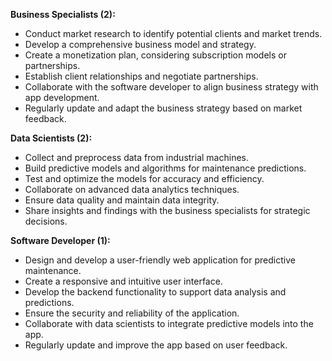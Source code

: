 **Business Specialists (2):**
- Conduct market research to identify potential clients and market trends.
- Develop a comprehensive business model and strategy.
- Create a monetization plan, considering subscription models or partnerships.
- Establish client relationships and negotiate partnerships.
- Collaborate with the software developer to align business strategy with app development.
- Regularly update and adapt the business strategy based on market feedback.

**Data Scientists (2):**
- Collect and preprocess data from industrial machines.
- Build predictive models and algorithms for maintenance predictions.
- Test and optimize the models for accuracy and efficiency.
- Collaborate on advanced data analytics techniques.
- Ensure data quality and maintain data integrity.
- Share insights and findings with the business specialists for strategic decisions.

**Software Developer (1):**
- Design and develop a user-friendly web application for predictive maintenance.
- Create a responsive and intuitive user interface.
- Develop the backend functionality to support data analysis and predictions.
- Ensure the security and reliability of the application.
- Collaborate with data scientists to integrate predictive models into the app.
- Regularly update and improve the app based on user feedback.